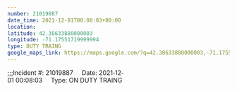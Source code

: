 ```yaml
---
number: 21019887
date_time: 2021-12-01T00:08:03+00:00
location: 
latitude: 42.38633880000003
longitude: -71.17551719999994
type: DUTY TRAING
google_maps_link: https://maps.google.com/?q=42.38633880000003,-71.17551719999994
---
```


;;;Incident #: 21019887     Date: 2021‐12‐01 00:08:03     Type: ON DUTY TRAING
